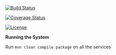 [![Build Status](https://travis-ci.org/stackroute/boeing-wave3-syscop.svg?branch=v1.0.0)](https://travis-ci.org/stackroute/boeing-wave3-syscop)

[![Coverage Status](https://coveralls.io/repos/github/stackroute/boeing-wave3-syscop/badge.svg?branch=v1.0.0)](https://coveralls.io/github/stackroute/boeing-wave3-syscop?branch=v1.0.0)

[![License](https://img.shields.io/badge/License-Apache%202.0-blue.svg)](https://opensource.org/licenses/Apache-2.0)

****Running the System****

Run ```mvn clean compile package``` on all the services
